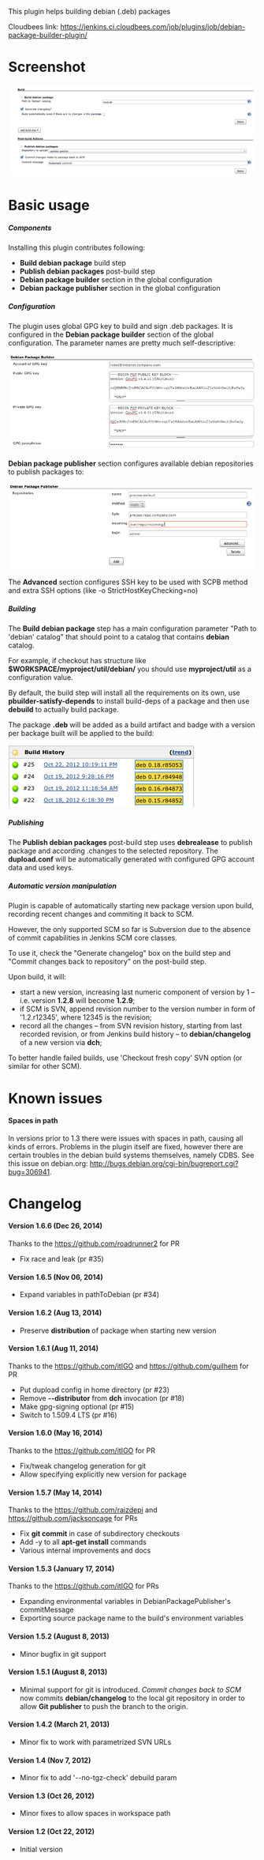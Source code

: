
This plugin helps building debian (.deb) packages

Cloudbees link:
<https://jenkins.ci.cloudbees.com/job/plugins/job/debian-package-builder-plugin/>

# Screenshot

![](docs/images/preview.png)

# Basic usage

##### Components

Installing this plugin contributes following:

-   **Build debian package** build step
-   **Publish debian packages** post-build step
-   **Debian package builder** section in the global configuration
-   **Debian package publisher** section in the global configuration

##### Configuration

The plugin uses global GPG key to build and sign .deb packages. It is
configured in the **Debian package builder** section of the global
configuration. The parameter names are pretty much self-descriptive:

![](docs/images/DPB.png)

**Debian package publisher** section configures available debian
repositories to publish packages to:

![](docs/images/DPP.png)

The **Advanced** section configures SSH key to be used with SCPB method
and extra SSH options (like -o StrictHostKeyChecking=no)

##### Building

The **Build debian package** step has a main configuration parameter
"Path to 'debian' catalog" that should point to a catalog that contains
**debian** catalog.

For example, if checkout has structure like
**$WORKSPACE/myproject/util/debian/** you should use **myproject/util**
as a configuration value.

By default, the build step will install all the requirements on its own,
use **pbuilder-satisfy-depends** to install build-deps of a package and
then use **debuild** to actually build package.

The package **.deb** will be added as a build artifact and badge with a
version per backage built will be applied to the build:

![](docs/images/DPB_BH.png)

##### Publishing

The **Publish debian packages** post-build step uses **debrealease** to
publish package and according .changes to the selected repository. The
**dupload.conf** will be automatically generated with configured GPG
account data and used keys.

##### Automatic version manipulation

Plugin is capable of automatically starting new package version upon
build, recording recent changes and commiting it back to SCM.

However, the only supported SCM so far is Subversion due to the absence
of commit capabilities in Jenkins SCM core classes.

To use it, check the "Generate changelog" box on the build step and
"Commit changes back to repository" on the post-build step.

Upon build, it will:

-   start a new version, increasing last numeric component of version by
    1 – i.e. version **1.2.8** will become **1.2.9**;
-   if SCM is SVN, append revision number to the version number in form
    of '1.2.r12345', where 12345 is the revision;
-   record all the changes – from SVN revision history, starting from
    last recorded revision, or from Jenkins build history – to
    **debian/changelog** of a new version via **dch**;

To better handle failed builds, use 'Checkout fresh copy' SVN option (or
similar for other SCM).

# Known issues

#### Spaces in path

In versions prior to 1.3 there were issues with spaces in path, causing
all kinds of errors. Problems in the plugin itself are fixed, however
there are certain troubles in the debian build systems themselves,
namely CDBS. See this issue on debian.org:
<http://bugs.debian.org/cgi-bin/bugreport.cgi?bug=306941>.

# Changelog

#### Version 1.6.6 (Dec 26, 2014)

Thanks to the <https://github.com/roadrunner2> for PR

-   Fix race and leak (pr \#35)

#### Version 1.6.5 (Nov 06, 2014)

-   Expand variables in pathToDebian (pr \#34)

#### Version 1.6.2 (Aug 13, 2014)

-   Preserve **distribution** of package when starting new version

#### Version 1.6.1 (Aug 11, 2014)

Thanks to the <https://github.com/itIGO> and
<https://github.com/guilhem> for PR

-   Put dupload config in home directory (pr \#23)
-   Remove **--distributor** from **dch** invocation (pr \#18)
-   Make gpg-signing optional (pr \#15)
-   Switch to 1.509.4 LTS (pr \#16)

#### Version 1.6.0 (May 16, 2014)

Thanks to the <https://github.com/itIGO> for PR

-   Fix/tweak changelog generation for git
-   Allow specifying explicitly new version for package

#### Version 1.5.7 (May 14, 2014)

Thanks to the <https://github.com/raizdepi> and
<https://github.com/jacksoncage> for PRs

-   Fix **git commit** in case of subdirectory checkouts
-   Add -y to all **apt-get install** commands
-   Various internal improvements and docs

#### Version 1.5.3 (January 17, 2014)

Thanks to the <https://github.com/itIGO> for PRs

-   Expanding environmental variables in DebianPackagePublisher's
    commitMessage
-   Exporting source package name to the build's environment variables

#### Version 1.5.2 (August 8, 2013)

-   Minor bugfix in git support

#### Version 1.5.1 (August 8, 2013)

-   Minimal support for git is introduced. *Commit changes back to SCM*
    now commits **debian/changelog** to the local git repository in
    order to allow **Git publisher** to push the branch to the origin.

#### Version 1.4.2 (March 21, 2013)

-   Minor fix to work with parametrized SVN URLs

#### Version 1.4 (Nov 7, 2012)

-   Minor fix to add '--no-tgz-check' debuild param

#### Version 1.3 (Oct 26, 2012)

-   Minor fixes to allow spaces in workspace path

#### Version 1.2 (Oct 22, 2012)

-   Initial version
